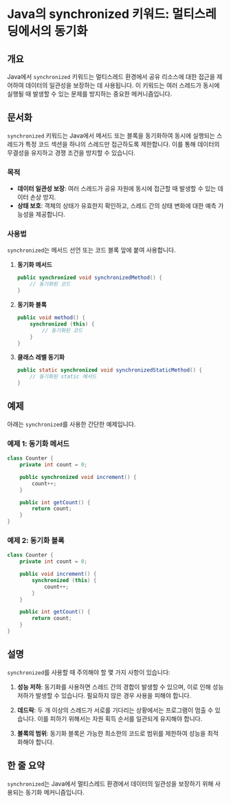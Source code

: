 <!--
Meta Description: # Java의 synchronized 키워드: 멀티스레딩에서의 동기화 ## 개요 Java에서 `synchronized` 키워드는 멀티스레드 환경에서 공유 리소스에 대한 접근을 제어하여 데이터의 일관성을 보장하는 데 사용됩니다. 이 키워드는 여러 스레드가 동시에 실행될 ...
Meta Keywords: synchronized, 동기화, public, count, 메서드
-->

# Java의 synchronized 키워드: 멀티스레딩에서의 동기화

## 개요
Java에서 `synchronized` 키워드는 멀티스레드 환경에서 공유 리소스에 대한 접근을 제어하여 데이터의 일관성을 보장하는 데 사용됩니다. 이 키워드는 여러 스레드가 동시에 실행될 때 발생할 수 있는 문제를 방지하는 중요한 메커니즘입니다.

## 문서화
`synchronized` 키워드는 Java에서 메서드 또는 블록을 동기화하여 동시에 실행되는 스레드가 특정 코드 섹션을 하나의 스레드만 접근하도록 제한합니다. 이를 통해 데이터의 무결성을 유지하고 경쟁 조건을 방지할 수 있습니다.

### 목적
- **데이터 일관성 보장**: 여러 스레드가 공유 자원에 동시에 접근할 때 발생할 수 있는 데이터 손상 방지.
- **상태 보호**: 객체의 상태가 유효한지 확인하고, 스레드 간의 상태 변화에 대한 예측 가능성을 제공합니다.

### 사용법
`synchronized`는 메서드 선언 또는 코드 블록 앞에 붙여 사용합니다.

1. **동기화 메서드**
   ```java
   public synchronized void synchronizedMethod() {
       // 동기화된 코드
   }
   ```

2. **동기화 블록**
   ```java
   public void method() {
       synchronized (this) {
           // 동기화된 코드
       }
   }
   ```

3. **클래스 레벨 동기화**
   ```java
   public static synchronized void synchronizedStaticMethod() {
       // 동기화된 static 메서드
   }
   ```

## 예제
아래는 `synchronized`를 사용한 간단한 예제입니다.

### 예제 1: 동기화 메서드
```java
class Counter {
    private int count = 0;

    public synchronized void increment() {
        count++;
    }

    public int getCount() {
        return count;
    }
}
```

### 예제 2: 동기화 블록
```java
class Counter {
    private int count = 0;

    public void increment() {
        synchronized (this) {
            count++;
        }
    }

    public int getCount() {
        return count;
    }
}
```

## 설명
`synchronized`를 사용할 때 주의해야 할 몇 가지 사항이 있습니다:

1. **성능 저하**: 동기화를 사용하면 스레드 간의 경합이 발생할 수 있으며, 이로 인해 성능 저하가 발생할 수 있습니다. 필요하지 않은 경우 사용을 피해야 합니다.

2. **데드락**: 두 개 이상의 스레드가 서로를 기다리는 상황에서는 프로그램이 멈출 수 있습니다. 이를 피하기 위해서는 자원 획득 순서를 일관되게 유지해야 합니다.

3. **블록의 범위**: 동기화 블록은 가능한 최소한의 코드로 범위를 제한하여 성능을 최적화해야 합니다.

## 한 줄 요약
`synchronized`는 Java에서 멀티스레드 환경에서 데이터의 일관성을 보장하기 위해 사용되는 동기화 메커니즘입니다.